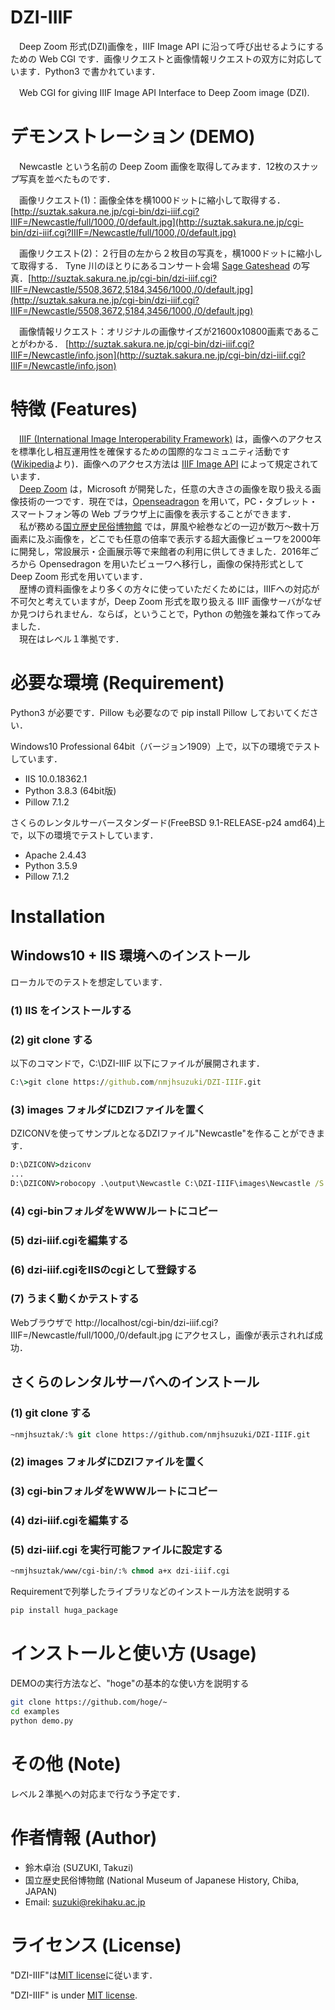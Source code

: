 # DZI-IIIF

　Deep Zoom 形式(DZI)画像を，IIIF Image API に沿って呼び出せるようにするための Web CGI です．画像リクエストと画像情報リクエストの双方に対応しています．Python3 で書かれています．

　Web CGI for giving IIIF Image API Interface to Deep Zoom image (DZI).

# デモンストレーション (DEMO)

　Newcastle という名前の Deep Zoom 画像を取得してみます．12枚のスナップ写真を並べたものです．

　画像リクエスト(1)：画像全体を横1000ドットに縮小して取得する．[http://suztak.sakura.ne.jp/cgi-bin/dzi-iiif.cgi?IIIF=/Newcastle/full/1000,/0/default.jpg](http://suztak.sakura.ne.jp/cgi-bin/dzi-iiif.cgi?IIIF=/Newcastle/full/1000,/0/default.jpg)

　画像リクエスト(2)：２行目の左から２枚目の写真を，横1000ドットに縮小して取得する．
Tyne 川のほとりにあるコンサート会場 [Sage Gateshead](https://sagegateshead.com/) の写真．[http://suztak.sakura.ne.jp/cgi-bin/dzi-iiif.cgi?IIIF=/Newcastle/5508,3672,5184,3456/1000,/0/default.jpg](http://suztak.sakura.ne.jp/cgi-bin/dzi-iiif.cgi?IIIF=/Newcastle/5508,3672,5184,3456/1000,/0/default.jpg)

　画像情報リクエスト：オリジナルの画像サイズが21600x10800画素であることがわかる．
[http://suztak.sakura.ne.jp/cgi-bin/dzi-iiif.cgi?IIIF=/Newcastle/info.json](http://suztak.sakura.ne.jp/cgi-bin/dzi-iiif.cgi?IIIF=/Newcastle/info.json)

# 特徴 (Features)

　[IIIF (International Image Interoperability Framework)](https://iiif.io) は，画像へのアクセスを標準化し相互運用性を確保するための国際的なコミュニティ活動です([Wikipedia](https://ja.wikipedia.org/wiki/International_Image_Interoperability_Framework)より)．画像へのアクセス方法は [IIIF Image API](https://iiif.io/api/image/2.1/) によって規定されています．  
　[Deep Zoom](https://en.wikipedia.org/wiki/Deep_Zoom) は，Microsoft が開発した，任意の大きさの画像を取り扱える画像技術の一つです．現在では，[Openseadragon](https://openseadragon.github.io) を用いて，PC・タブレット・スマートフォン等の Web ブラウザ上に画像を表示することができます．  
　私が務める[国立歴史民俗博物館](https://www.rekihaku.ac.jp) では，屏風や絵巻などの一辺が数万～数十万画素に及ぶ画像を，どこでも任意の倍率で表示する超大画像ビューワを2000年に開発し，常設展示・企画展示等で来館者の利用に供してきました．2016年ごろから Opensedragon を用いたビューワへ移行し，画像の保持形式として Deep Zoom 形式を用いています．  
　歴博の資料画像をより多くの方々に使っていただくためには，IIIFへの対応が不可欠と考えていますが，Deep Zoom 形式を取り扱える IIIF 画像サーバがなぜか見つけられません．ならば，ということで，Python の勉強を兼ねて作ってみました．  
　現在はレベル１準拠です．

# 必要な環境 (Requirement)

Python3 が必要です．Pillow も必要なので pip install Pillow しておいてください．

Windows10 Professional 64bit（バージョン1909）上で，以下の環境でテストしています．

* IIS 10.0.18362.1
* Python 3.8.3 (64bit版)
* Pillow 7.1.2

さくらのレンタルサーバースタンダード(FreeBSD 9.1-RELEASE-p24 amd64)上で，以下の環境でテストしています．

* Apache 2.4.43
* Python 3.5.9
* Pillow 7.1.2

# Installation

## Windows10 + IIS 環境へのインストール

ローカルでのテストを想定しています．

### (1) IIS をインストールする
### (2) git clone する

以下のコマンドで，C:\DZI-IIIF 以下にファイルが展開されます．

```cmd
C:\>git clone https://github.com/nmjhsuzuki/DZI-IIIF.git
```

### (3) images フォルダにDZIファイルを置く

DZICONVを使ってサンプルとなるDZIファイル"Newcastle"を作ることができます．

```cmd
D:\DZICONV>dziconv
...
D:\DZICONV>robocopy .\output\Newcastle C:\DZI-IIIF\images\Newcastle /S
```

### (4) cgi-binフォルダをWWWルートにコピー
### (5) dzi-iiif.cgiを編集する
### (6) dzi-iiif.cgiをIISのcgiとして登録する
### (7) うまく動くかテストする

Webブラウザで http://localhost/cgi-bin/dzi-iiif.cgi?IIIF=/Newcastle/full/1000,/0/default.jpg にアクセスし，画像が表示されれば成功．

## さくらのレンタルサーバへのインストール

### (1) git clone する

```tcsh
~nmjhsuztak/:% git clone https://github.com/nmjhsuzuki/DZI-IIIF.git
```


### (2) images フォルダにDZIファイルを置く
### (3) cgi-binフォルダをWWWルートにコピー
### (4) dzi-iiif.cgiを編集する
### (5) dzi-iiif.cgi を実行可能ファイルに設定する

```tcsh
~nmjhsuztak/www/cgi-bin/:% chmod a+x dzi-iiif.cgi
```

Requirementで列挙したライブラリなどのインストール方法を説明する

```bash
pip install huga_package
```

# インストールと使い方 (Usage)

DEMOの実行方法など、"hoge"の基本的な使い方を説明する

```bash
git clone https://github.com/hoge/~
cd examples
python demo.py
```

# その他 (Note)

レベル２準拠への対応まで行なう予定です．

# 作者情報 (Author)

* 鈴木卓治 (SUZUKI, Takuzi)
* 国立歴史民俗博物館 (National Museum of Japanese History, Chiba, JAPAN)
* Email: suzuki@rekihaku.ac.jp

# ライセンス (License)

"DZI-IIIF"は[MIT license](https://en.wikipedia.org/wiki/MIT_License)に従います．

"DZI-IIIF" is under [MIT license](https://en.wikipedia.org/wiki/MIT_License).

